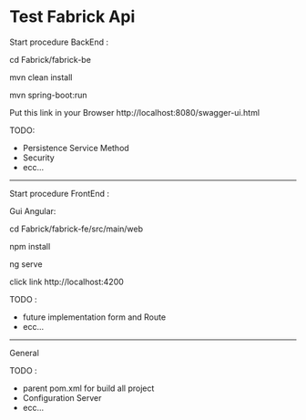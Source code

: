 # Test Fabrick Api

Start procedure BackEnd :

cd Fabrick/fabrick-be

mvn clean install

mvn spring-boot:run


Put this link in your Browser
http://localhost:8080/swagger-ui.html

TODO:

- Persistence Service Method
- Security
- ecc...
---------------------------------------

Start procedure FrontEnd :

Gui Angular:

cd Fabrick/fabrick-fe/src/main/web

npm install

ng serve

click link http://localhost:4200 

TODO :

- future implementation form and Route
- ecc...

----------------------------------
General

TODO :

- parent pom.xml for build all project 
- Configuration Server
- ecc...

